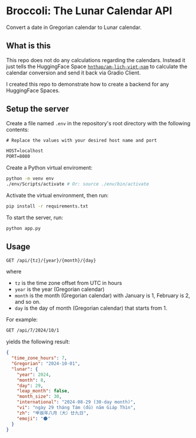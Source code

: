 # Broccoli: The Lunar Calendar API

Convert a date in Gregorian calendar to Lunar calendar.

## What is this

This repo does not do any calculations regarding the calendars. Instead it just tells the HuggingFace Space [`hnthap/am-lich-viet-nam`](https://huggingface.co/spaces/hnthap/am-lich-viet-nam) to calculate the calendar conversion and send it back via Gradio Client.

I created this repo to demonstrate how to create a backend for any HuggingFace Spaces.

## Setup the server

Create a file named `.env` in the repository's root directory with the following contents:

```txt
# Replace the values with your desired host name and port

HOST=localhost
PORT=8080
```

Create a Python virtual enviroment:

```sh
python -m venv env
./env/Scripts/activate # Or: source ./env/bin/activate
```

Activate the virtual environment, then run:

```sh
pip install -r requirements.txt
```

To start the server, run:

```sh
python app.py
```

## Usage

```sh
GET /api/{tz}/{year}/{month}/{day}
```

where

- `tz` is the time zone offset from UTC in hours
- `year` is the year (Gregorian calendar)
- `month` is the month (Gregorian calendar) with January is 1, February is 2, and so on.
- `day` is the day of month (Gregorian calendar) that starts from 1.

For example:

```txt
GET /api/7/2024/10/1
```

yields the following result:

```json
{
  "time_zone_hours": 7,
  "Gregorian": "2024-10-01",
  "lunar": {
    "year": 2024,
    "month": 8,
    "day": 29,
    "leap_month": false,
    "month_size": 30,
    "international": "2024-08-29 (30-day month)",
    "vi": "ngày 29 tháng Tám (đủ) năm Giáp Thìn",
    "zh": "甲辰年八月（大）廿九日",
    "emoji": "🌑"
  }
}
```
